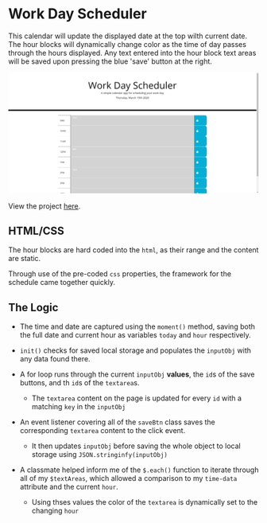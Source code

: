 # Work Day Scheduler

This calendar will update the displayed date at the top wilth current date.  The hour blocks will dynamically change color as the time of day passes through the hours displayed. Any text entered into the hour block text areas will be saved upon pressing the blue 'save' button at the right. 

![Workday Schedule Screenshot](./images/workdayscheduler.png "Workday schedule screenshot")

View the project [here](https://the-medium-place.github.io/work-day-scheduler/).

## HTML/CSS

The hour blocks are hard coded into the `html`, as their range and the content are static. 

Through use of the pre-coded `css` properties, the framework for the schedule came together quickly.  

## The Logic

* The time and date are captured using the `moment()` method, saving both the full date and current hour as variables `today` and `hour` respectively.

* `init()` checks for saved local storage and populates the `inputObj` with any data found there.

* A for loop runs through the current `inputObj` **values**, the `id`s of the save buttons, and th `id`s of the `textarea`s.

    * The `textarea` content on the page is updated for every `id` with a matching `key` in the `inputObj`

* An event listener covering all of the `saveBtn` class saves the corresponding `textarea` content to the click event. 

    * It then updates `inputObj` before saving the whole object to local storage using `JSON.stringinfy(inputObj)`

* A classmate helped inform me of the `$.each()` function to iterate through all of my `$textAreas`, which allowed a comparison to my `time-data` attribute and the current `hour`.
    * Using thses values the color of the `textarea` is dynamically set to the changing `hour`



